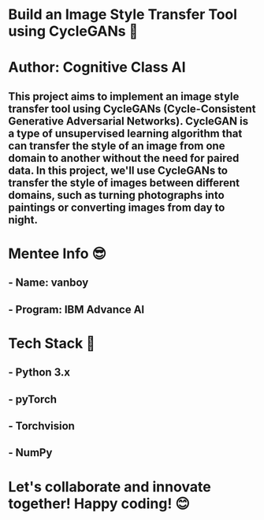 # Build an Image Style Transfer Tool using CycleGANs 👀

# Author: Cognitive Class AI

## This project aims to implement an image style transfer tool using CycleGANs (Cycle-Consistent Generative Adversarial Networks). CycleGAN is a type of unsupervised learning algorithm that can transfer the style of an image from one domain to another without the need for paired data. In this project, we'll use CycleGANs to transfer the style of images between different domains, such as turning photographs into paintings or converting images from day to night.

# Mentee Info 😎

## - Name: vanboy

## - Program: IBM Advance Al

# Tech Stack 💢

## - Python 3.x
## - pyTorch
## - Torchvision
## - NumPy
  

# Let's collaborate and innovate together! Happy coding! 😊
